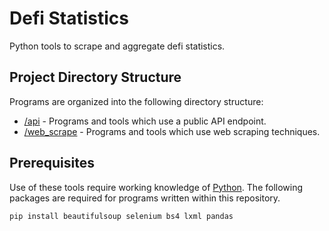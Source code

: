 # Defi Statistics

Python tools to scrape and aggregate defi statistics.

## Project Directory Structure

Programs are organized into the following directory structure:
- [/api](./api) - Programs and tools which use a public API endpoint.
- [/web_scrape](./web_scrape) - Programs and tools which use web scraping techniques.


## Prerequisites

Use of these tools require working knowledge of [Python](https://www.python.org/).  The following packages are required for programs written within this repository.

```bash
pip install beautifulsoup selenium bs4 lxml pandas
```
